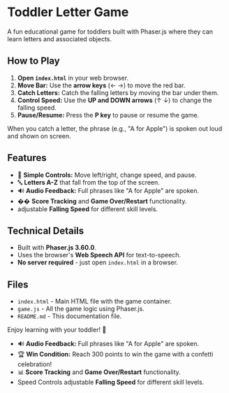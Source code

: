 # Toddler Letter Game

A fun educational game for toddlers built with Phaser.js where they can learn letters and associated objects.

## How to Play

1.  **Open `index.html`** in your web browser.
2.  **Move Bar:** Use the **arrow keys** (← →) to move the red bar.
3.  **Catch Letters:** Catch the falling letters by moving the bar under them.
4.  **Control Speed:** Use the **UP and DOWN arrows** (↑ ↓) to change the falling speed.
5.  **Pause/Resume:** Press the **P key** to pause or resume the game.

When you catch a letter, the phrase (e.g., "A for Apple") is spoken out loud and shown on screen.

## Features

-   🎯 **Simple Controls:** Move left/right, change speed, and pause.
-   🔤 **Letters A-Z** that fall from the top of the screen.
-   🔊 **Audio Feedback:** Full phrases like "A for Apple" are spoken.
-   �� **Score Tracking** and **Game Over/Restart** functionality.
-    adjustable **Falling Speed** for different skill levels.

## Technical Details

-   Built with **Phaser.js 3.60.0**.
-   Uses the browser's **Web Speech API** for text-to-speech.
-   **No server required** - just open `index.html` in a browser.

## Files

-   `index.html` - Main HTML file with the game container.
-   `game.js` - All the game logic using Phaser.js.
-   `README.md` - This documentation file.

Enjoy learning with your toddler! 🎉
-   🔊 **Audio Feedback:** Full phrases like "A for Apple" are spoken.
-   🏆 **Win Condition:** Reach 300 points to win the game with a confetti celebration!
-   📊 **Score Tracking** and **Game Over/Restart** functionality.
-   Speed Controls adjustable **Falling Speed** for different skill levels. 